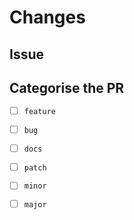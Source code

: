 # Changes
<!-- Provide a summary of the changes you have made. -->

## Issue
<!-- Enter the ticket number and link to the issue you are completing, if appropriate -->

## Categorise the PR
<!-- Select at least one category from below that best describes this PR and what it does -->
- [ ] `feature`
- [ ] `bug`
- [ ] `docs`

- [ ] `patch`
- [ ] `minor`
- [ ] `major`
